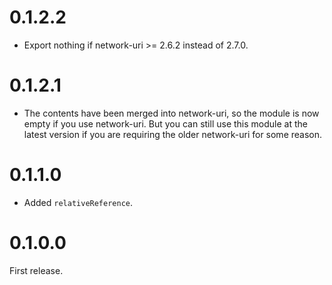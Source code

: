 # 0.1.2.2

* Export nothing if network-uri >= 2.6.2 instead of 2.7.0.

# 0.1.2.1

* The contents have been merged into network-uri, so the module is now
  empty if you use network-uri. But you can still use this module at the
  latest version if you are requiring the older network-uri for some reason.

# 0.1.1.0

* Added `relativeReference`.

# 0.1.0.0

First release.
